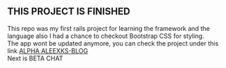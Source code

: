 ## THIS PROJECT IS FINISHED
This repo was my first rails project for learning the framework and the language also I had a chance to checkout Bootstrap CSS for styling. <br>
The app wont be updated anymore, you can check the project under this link [ALPHA ALEEXKS-BLOG](https://aleexks-blog.herokuapp.com/) <br>
Next is BETA CHAT